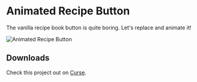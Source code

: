 # Animated Recipe Button

The vanilla recipe book button is quite boring. Let's replace and animate it!

![Animated Recipe Button](https://i.imgur.com/BU7SZuU.gif)

## Downloads
Check this project out on [Curse](https://minecraft.curseforge.com/projects/animated-recipe-button).
